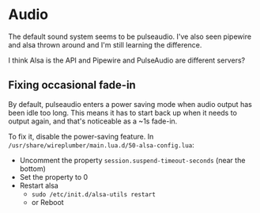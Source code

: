 # Audio
The default sound system seems to be pulseaudio.
I've also seen pipewire and alsa thrown around and I'm still learning the difference.

I think Alsa is the API and Pipewire and PulseAudio are different servers?

## Fixing occasional fade-in
By default, pulseaudio enters a power saving mode when audio output has been idle too long.
This means it has to start back up when it needs to output again, and that's noticeable as a ~1s fade-in.

To fix it, disable the power-saving feature.
In `/usr/share/wireplumber/main.lua.d/50-alsa-config.lua`:
* Uncomment the property `session.suspend-timeout-seconds` (near the bottom)
* Set the property to 0
* Restart alsa
  * `sudo /etc/init.d/alsa-utils restart`
  * or Reboot
